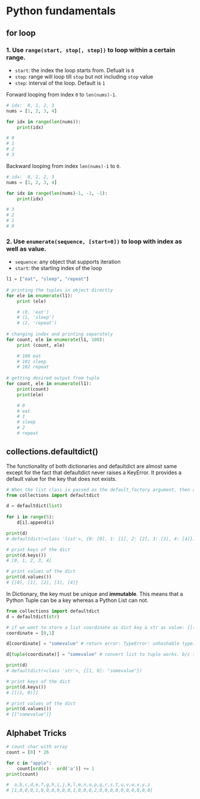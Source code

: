 # Python fundamentals
## for loop
### 1. Use `range(start, stop[, step])` to loop within a certain range.
* `start`: the index the loop starts from. Defualt is `0`
* `stop`: range will loop till `stop` but not including `stop` value
* `step`: interval of the loop. Default is `1`

Forward looping from index `0` to `len(nums)-1`.
```python
# idx:  0, 1, 2, 3
nums = [1, 2, 3, 4]

for idx in range(len(nums)):
    print(idx)

# 0
# 1
# 2
# 3
```

Backward looping from index `len(nums)-1` to `0`.
```python
# idx:  0, 1, 2, 3
nums = [1, 2, 3, 4]

for idx in range(len(nums)-1, -1, -1):
    print(idx)

# 3
# 2
# 1
# 0
```

### 2. Use `enumerate(sequence, [start=0])` to loop with index as well as value.
* `sequence`: any object that supports iteration
* `start`: the starting index of the loop

```python
l1 = ["eat", "sleep", "repeat"]
 
# printing the tuples in object directly
for ele in enumerate(l1):
    print (ele)

    # (0, 'eat')
    # (1, 'sleep')
    # (2, 'repeat')
 
# changing index and printing separately
for count, ele in enumerate(l1, 100):
    print (count, ele)

    # 100 eat
    # 101 sleep
    # 102 repeat
 
# getting desired output from tuple
for count, ele in enumerate(l1):
    print(count)
    print(ele)

    # 0
    # eat
    # 1
    # sleep
    # 2
    # repeat
```

## collections.defaultdict()
The functionality of both dictionaries and defaultdict are almost same except for the fact that defaultdict never raises a KeyError. It provides a default value for the key that does not exists.
```python
# When the list class is passed as the default_factory argument, then a defaultdict is created with the values that are list.
from collections import defaultdict

d = defaultdict(list)
  
for i in range(5):
    d[i].append(i)

print(d)
# defaultdict(<class 'list'>, {0: [0], 1: [1], 2: [2], 3: [3], 4: [4]})

# print keys of the dict
print(d.keys())
# [0, 1, 2, 3, 4]

# print values of the dict
print(d.values())
# {[0], [1], [2], [3], [4]}
```

In Dictionary, the key must be unique and **immutable**. This means that a Python Tuple can be a key whereas a Python List can not.
```python
from collections import defaultdict
d = defaultdict(str)

# if we want to store a list coordinate as dict key & str as value: {[(0,1)]: "somevalue"}
coordinate = [0,1]

d[coordinate] = "somevalue" # return error: TypeError: unhashable type: 'list'

d[tuple(coordinate)] = "somevalue" # convert list to tuple works. b/c tuple is immutable

print(d)
# defaultdict(<class 'str'>, {[1, 0]: "somevalue"})

# print keys of the dict
print(d.keys())
# [[(1, 0)]]

# print values of the dict
print(d.values())
# {["somevalue"]}
```

## Alphabet Tricks
```python
# count char with array
count = [0] * 26

for c in "apple":
    count[ord(c) - ord('a')] += 1
print(count)

#  a,b,c,d,e,f,g,h,i,j,k,l,m,n,o,p,q,r,s,t,u,v,w,x,y,z 
# [1,0,0,0,1,0,0,0,0,0,0,1,0,0,0,2,0,0,0,0,0,0,0,0,0,0]
```
